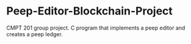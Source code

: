 # Peep-Editor-Blockchain-Project
CMPT 201 group project. C program that implements a peep editor and creates a peep ledger.
